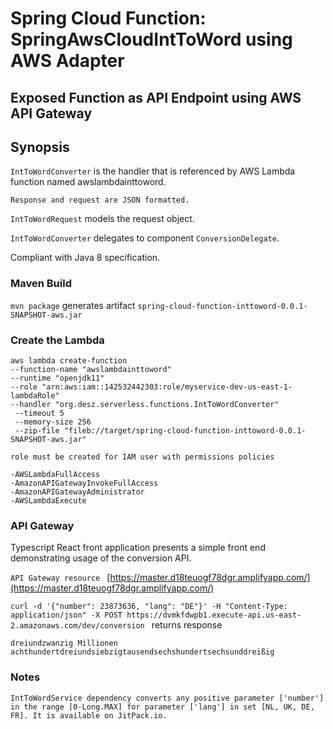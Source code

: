 # Spring Cloud Function: SpringAwsCloudIntToWord using AWS Adapter

## Exposed Function as API Endpoint using AWS API Gateway

## Synopsis

`IntToWordConverter` is the handler that is referenced by AWS Lambda function named awslambdainttoword. 

`Response and request are JSON formatted.`

`IntToWordRequest` models the request object.

`IntToWordConverter` delegates to component `ConversionDelegate`.

Compliant with Java 8 specification.

### Maven Build 

`mvn package` generates artifact `spring-cloud-function-inttoword-0.0.1-SNAPSHOT-aws.jar`

### Create the Lambda

`aws lambda create-function` \
`--function-name "awslambdainttoword"`\
`--runtime "openjdk11"` \
`--role "arn:aws:iam::142532442303:role/myservice-dev-us-east-1-lambdaRole"`\
`--handler "org.desz.serverless.functions.IntToWordConverter"`\
` --timeout 5`\
` --memory-size 256`\
` --zip-file "fileb://target/spring-cloud-function-inttoword-0.0.1-SNAPSHOT-aws.jar"`


`role must be created for IAM user with permissions policies`

 `-AWSLambdaFullAccess` \
`-AmazonAPIGatewayInvokeFullAccess`\
 `-AmazonAPIGatewayAdministrator`\
 `-AWSLambdaExecute`

### API Gateway

Typescript React front application presents a simple front end demonstrating usage of the conversion API.

 `API Gateway resource `
[https://master.d18teuogf78dgr.amplifyapp.com/](https://master.d18teuogf78dgr.amplifyapp.com/)

`curl -d '{"number": 23873636, "lang": "DE"}' -H "Content-Type: application/json" -X POST https://dvmkfdwpb1.execute-api.us-east-2.amazonaws.com/dev/conversion
`
returns response

`dreiundzwanzig Millionen achthundertdreiundsiebzigtausendsechshundertsechsunddreißig`

### Notes

`IntToWordService dependency converts any positive parameter ['number'] in the range [0-Long.MAX] for parameter ['lang'] in set [NL, UK, DE, FR]. It is available on JitPack.io.`


